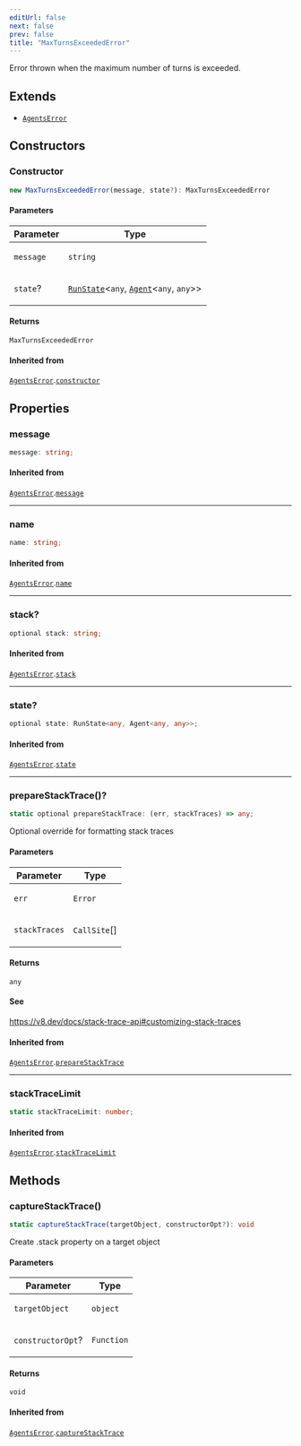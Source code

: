 ```yaml
---
editUrl: false
next: false
prev: false
title: "MaxTurnsExceededError"
---
```


Error thrown when the maximum number of turns is exceeded.

## Extends

- [`AgentsError`](/openai-agents-js/openai/agents-core/classes/agentserror/)

## Constructors

### Constructor

```ts
new MaxTurnsExceededError(message, state?): MaxTurnsExceededError
```

#### Parameters

<table>
<thead>
<tr>
<th>Parameter</th>
<th>Type</th>
</tr>
</thead>
<tbody>
<tr>
<td>

`message`

</td>
<td>

`string`

</td>
</tr>
<tr>
<td>

`state`?

</td>
<td>

[`RunState`](/openai-agents-js/openai/agents-core/classes/runstate/)\<`any`, [`Agent`](/openai-agents-js/openai/agents-core/classes/agent/)\<`any`, `any`\>\>

</td>
</tr>
</tbody>
</table>

#### Returns

`MaxTurnsExceededError`

#### Inherited from

[`AgentsError`](/openai-agents-js/openai/agents-core/classes/agentserror/).[`constructor`](/openai-agents-js/openai/agents-core/classes/agentserror/#constructor)

## Properties

### message

```ts
message: string;
```

#### Inherited from

[`AgentsError`](/openai-agents-js/openai/agents-core/classes/agentserror/).[`message`](/openai-agents-js/openai/agents-core/classes/agentserror/#message)

***

### name

```ts
name: string;
```

#### Inherited from

[`AgentsError`](/openai-agents-js/openai/agents-core/classes/agentserror/).[`name`](/openai-agents-js/openai/agents-core/classes/agentserror/#name)

***

### stack?

```ts
optional stack: string;
```

#### Inherited from

[`AgentsError`](/openai-agents-js/openai/agents-core/classes/agentserror/).[`stack`](/openai-agents-js/openai/agents-core/classes/agentserror/#stack)

***

### state?

```ts
optional state: RunState<any, Agent<any, any>>;
```

#### Inherited from

[`AgentsError`](/openai-agents-js/openai/agents-core/classes/agentserror/).[`state`](/openai-agents-js/openai/agents-core/classes/agentserror/#state)

***

### prepareStackTrace()?

```ts
static optional prepareStackTrace: (err, stackTraces) => any;
```

Optional override for formatting stack traces

#### Parameters

<table>
<thead>
<tr>
<th>Parameter</th>
<th>Type</th>
</tr>
</thead>
<tbody>
<tr>
<td>

`err`

</td>
<td>

`Error`

</td>
</tr>
<tr>
<td>

`stackTraces`

</td>
<td>

`CallSite`[]

</td>
</tr>
</tbody>
</table>

#### Returns

`any`

#### See

https://v8.dev/docs/stack-trace-api#customizing-stack-traces

#### Inherited from

[`AgentsError`](/openai-agents-js/openai/agents-core/classes/agentserror/).[`prepareStackTrace`](/openai-agents-js/openai/agents-core/classes/agentserror/#preparestacktrace)

***

### stackTraceLimit

```ts
static stackTraceLimit: number;
```

#### Inherited from

[`AgentsError`](/openai-agents-js/openai/agents-core/classes/agentserror/).[`stackTraceLimit`](/openai-agents-js/openai/agents-core/classes/agentserror/#stacktracelimit)

## Methods

### captureStackTrace()

```ts
static captureStackTrace(targetObject, constructorOpt?): void
```

Create .stack property on a target object

#### Parameters

<table>
<thead>
<tr>
<th>Parameter</th>
<th>Type</th>
</tr>
</thead>
<tbody>
<tr>
<td>

`targetObject`

</td>
<td>

`object`

</td>
</tr>
<tr>
<td>

`constructorOpt`?

</td>
<td>

`Function`

</td>
</tr>
</tbody>
</table>

#### Returns

`void`

#### Inherited from

[`AgentsError`](/openai-agents-js/openai/agents-core/classes/agentserror/).[`captureStackTrace`](/openai-agents-js/openai/agents-core/classes/agentserror/#capturestacktrace)
